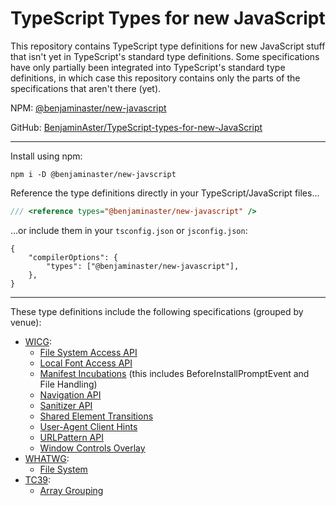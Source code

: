 
# TypeScript Types for new JavaScript

This repository contains TypeScript type definitions for new JavaScript stuff that isn't yet in TypeScript's standard type definitions. Some specifications have only partially been integrated into TypeScript's standard type definitions, in which case this repository contains only the parts of the specifications that aren't there (yet).

NPM: [@benjaminaster/new-javascript](https://www.npmjs.com/package/@benjaminaster/new-javascript)

GitHub: [BenjaminAster/TypeScript-types-for-new-JavaScript](https://github.com/BenjaminAster/TypeScript-types-for-new-JavaScript)

---

Install using npm:
```shell
npm i -D @benjaminaster/new-javscript
```
Reference the type definitions directly in your TypeScript/JavaScript files...
```javascript
/// <reference types="@benjaminaster/new-javascript" />
```
...or include them in your `tsconfig.json` or `jsconfig.json`:
```jsonc
{
	"compilerOptions": {
		"types": ["@benjaminaster/new-javascript"],
	},
}
```

----

These type definitions include the following specifications (grouped by venue):

 -  [WICG](https://wicg.io):
	 - [File System Access API](https://wicg.github.io/file-system-access/)
	 - [Local Font Access API](https://wicg.github.io/local-font-access/)
	 - [Manifest Incubations](https://wicg.github.io/manifest-incubations) (this includes BeforeInstallPromptEvent and File Handling)
	 - [Navigation API](https://wicg.github.io/navigation-api/)
	 - [Sanitizer API](https://wicg.github.io/sanitizer-api/)
	 - [Shared Element Transitions](https://github.com/WICG/shared-element-transitions/blob/main/explainer.md)
	 - [User-Agent Client Hints](https://wicg.github.io/ua-client-hints/)
	 - [URLPattern API](https://wicg.github.io/urlpattern/)
	 - [Window Controls Overlay](https://wicg.github.io/window-controls-overlay/)
 - [WHATWG](https://whatwg.org):
	 - [File System](https://fs.spec.whatwg.org)
 - [TC39](https://tc39.es):
	 - [Array Grouping](https://tc39.es/proposal-array-grouping)
